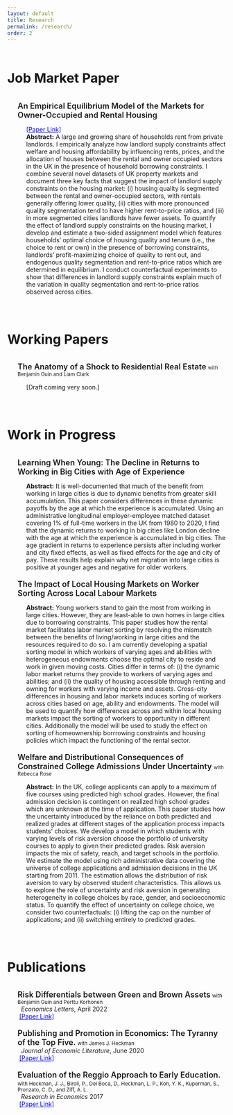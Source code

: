 ```yaml
---
layout: default
title: Research
permalink: /research/
order: 2
---
```


<style type="text/css">
  ul li {
    margin-bottom: 20px;
    }
</style>
<div style="line-height:50%;">
    <br>
</div>

<div>
    <h1 style="font-size: 30px;">
    Job Market Paper
    </h1>
</div>

<div style="line-height:10%;">
    <br>
</div>

<ul style="list-style-type:none;">
<li><b style="font-weight: 600; font-size: 18px"> An Empirical Equilibrium Model of the Markets for Owner-Occupied and Rental Housing </b>
     <br> 
         <p style="margin-left: 20px; max-width: 1000px"> <span style="font-size: 14px;"> <a style="color: blue" href="{{ site.baseurl }}/assets/Moktan_LSE_JMP.pdf" target="_blank">[Paper Link]</a> </span><br> <strong>Abstract:</strong> A large and growing share of households rent from private landlords. I empirically analyze how landlord supply constraints affect welfare and housing affordability by influencing rents, prices, and the allocation of houses between the rental and owner occupied sectors in the UK in the presence of household borrowing constraints. I combine several novel datasets of UK property markets and document three key facts that suggest the impact of landlord supply constraints on the housing market: (i) housing quality is segmented between the rental and owner-occupied sectors, with rentals generally offering lower quality, (ii) cities with more pronounced quality segmentation tend to have higher rent-to-price ratios, and (iii) in more segmented cities landlords have fewer assets. To quantify the effect of landlord supply constraints on the housing market, I develop and estimate a two-sided assignment model which features households’ optimal choice of housing quality and tenure (i.e., the choice to rent or own) in the presence of borrowing constraints, landlords’ profit-maximizing choice of quality to rent out, and endogenous quality segmentation and rent-to-price ratios which are determined in equilibrium. I conduct counterfactual experiments to show that differences in landlord supply constraints explain much of the variation in quality segmentation and rent-to-price ratios observed across cities. </p> </li>
</ul>
<div style="line-height:150%;">
    <br>
</div>
<div>
<div>
    <h1 style="font-size: 30px;">
    Working Papers
    </h1>
</div>

<div style="line-height:10%;">
    <br>
</div>
<ul style="list-style-type:none;">
<li><b style="font-weight: 600; font-size: 18px">The Anatomy of a Shock to Residential Real Estate</b> <small>with Benjamin Guin and Liam Clark</small><p style="margin-left: 20px; max-width: 1000px"> <span style="font-size: 14px;"> [Draft coming very soon.] </span>  </p></li>
</ul>  
<div style="line-height:150%;">
    <br>
</div>
<div>
<div>
    <h1 style="font-size: 30px;">
    Work in Progress
    </h1>
</div>

<div style="line-height:10%;">
    <br>
</div>
<ul style="list-style-type:none;">
<li><b style="font-weight: 600; font-size: 18px">Learning When Young: The Decline in Returns to Working in Big Cities with Age of Experience</b><p style="margin-left: 20px; max-width: 1000px"> <strong>Abstract:</strong> It is well-documented that much of the benefit from working in large cities is due to dynamic benefits from greater skill accumulation. This paper considers differences in these dynamic payoffs by the age at which the experience is accumulated. Using an administrative longitudinal employer-employee matched dataset covering 1% of full-time workers in the UK from 1980 to 2020, I find that the dynamic returns to working in big cities like London decline with the age at which the experience is accumulated in big cities. The age gradient in returns to experience persists after including worker and city fixed effects, as well as fixed effects for the age and city of pay. These results help explain why net migration into large cities is positive at younger ages and negative for older workers. </p></li>
<li><b style="font-weight: 600; font-size: 18px">The Impact of Local Housing Markets on Worker Sorting Across Local Labour Markets</b><p style="margin-left: 20px; max-width: 1000px">  <strong>Abstract:</strong> Young workers stand to gain the most from working in large cities. However, they are least-able to own homes in large cities due to borrowing constraints. This paper studies how the rental market facilitates labor market sorting by resolving the mismatch between the benefits of living/working in large cities and the resources required to do so. I am currently developing a spatial sorting model in which workers of varying ages and abilities with heterogeneous endowments choose the optimal city to reside and work in given moving costs. Cities differ in terms of: (i) the dynamic labor market returns they provide to workers of varying ages and abilities; and (ii) the quality of housing  accessible through renting and owning for workers with varying income and assets. Cross-city differences in housing and labor markets induces sorting of workers across cities based on age, ability and endowments. The model will be used to quantify how differences across and within local housing markets impact the sorting of workers to opportunity in different cities. Additionally the model will be used to study the effect on sorting of homeownership borrrowing constraints and housing policies which impact the functioning of the rental sector.  </p></li>
<li><b style="font-weight: 600; font-size: 18px">Welfare and Distributional Consequences of Constrained College Admissions Under Uncertainty </b> <small>with Rebecca Rose</small> <p style="margin-left: 20px; max-width: 1000px">  <strong>Abstract:</strong> In the UK, college applicants can apply to a maximum of five courses using predicted high school grades. However, the final admission decision is contingent on realized high school grades which are unknown at the time of application. This paper studies how the uncertainty introduced by the reliance on both predicted and realized grades at different stages of the application process impacts students' choices. We develop a model in which students with varying levels of risk aversion choose the portfolio of university courses to apply to given their predicted grades. Risk aversion impacts the mix of safety, reach, and target schools in the portfolio. We estimate the model using rich administrative data covering the universe of college applications and admission decisions in the UK starting from 2011. The estimation allows the distribution of risk aversion to vary by observed student characteristics. This allows us to explore the role of uncertainty and risk aversion in generating heterogeneity in college choices by race, gender, and socioeconomic status. To quantify the effect of uncertainty on college choice, we consider two counterfactuals: (i) lifting the cap on the number of applications; and (ii) switching entirely to predicted grades. </p></li>
</ul>  
<div style="line-height:150%;">
    <br>
</div>
<div>
    <h1 style="font-size: 30px;">
    Publications
    </h1>
</div>
<div style="line-height:10%;">
    <br>
</div>


<ul style="list-style-type:none;">
<li><b style="font-weight: 600; font-size: 18px">Risk Differentials between Green and Brown Assets</b> <small> with Benjamin Guin and Perttu Korhonen</small> <br> 
    &nbsp; <em>Economics Letters</em>, April 2022<br>
    &nbsp;<a style="color: blue" href="https://www.sciencedirect.com/science/article/abs/pii/S016517652200026X" target="_blank">[Paper Link]</a> </li>
<li><b style="font-weight: 600; font-size: 18px">Publishing and Promotion in Economics: The Tyranny of the Top Five.</b> <small> with James J. Heckman</small> <br> 
    &nbsp; <em> Journal of Economic Literature</em>, June 2020<br>
    &nbsp;<a style="color: blue" href="https://www.aeaweb.org/articles?id=10.1257/jel.20191574" target="_blank">[Paper Link]</a> </li>
<li><b style="font-weight: 600; font-size: 18px">Evaluation of the Reggio Approach to Early Education.</b> <small> with Heckman, J. J., Biroli, P., Del Boca, D., Heckman, L. P., Koh, Y. K., Kuperman, S., Pronzato, C. D., and Ziff, A. L.</small> <br> 
    &nbsp; <em> Research in Economics </em> 2017<br>
    &nbsp;<a style="color: blue"  href="https://www.sciencedirect.com/science/article/abs/pii/S1090944317301643" target="_blank">[Paper Link]</a> </li>
</ul>  